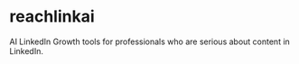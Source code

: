 # reachlinkai
AI LinkedIn Growth tools for professionals who are serious about content in LinkedIn.
